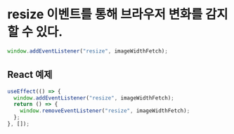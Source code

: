 # resize 이벤트를 통해 브라우저 변화를 감지할 수 있다.

```javascript
window.addEventListener("resize", imageWidthFetch);
```

## React 예제

```typescript
useEffect(() => {
  window.addEventListener("resize", imageWidthFetch);
  return () => {
    window.removeEventListener("resize", imageWidthFetch);
  };
}, []);
```
